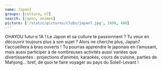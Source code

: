```yaml
---
name: Japan7
groups: [culture, n7]
search: [japon, animes]
picture: ['/static/pictures/clubs/japan7.jpg', 1600, 400]
---
```

OHAYOU futur·e 1A ! Le Japon et sa culture te passionnent ? Tu veux en découvrir toujours plus à son sujet ? Alors ne cherche plus, Japan7 t’accueillera à bras ouverts ! Tu pourras apprendre le japonais en t’amusant, mais aussi participer à de nombreuses activités aussi variées que divertissantes : projections d’animés, karaokés, cours de cuisine, parties de Mahjong… bref, de quoi te faire voyager au pays du Soleil-Levant !
